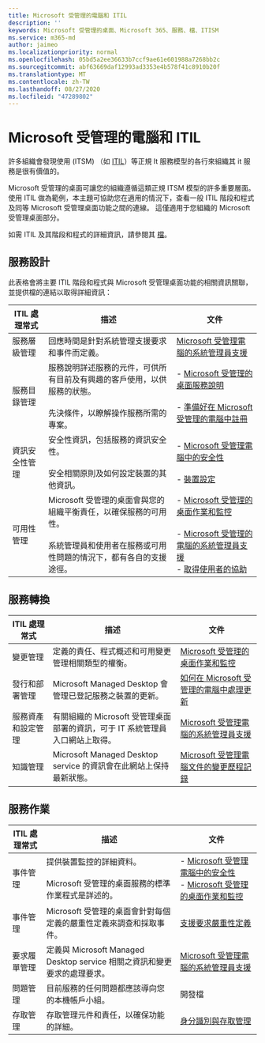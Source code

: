 ```yaml
---
title: Microsoft 受管理的電腦和 ITIL
description: ''
keywords: Microsoft 受管理的桌面、Microsoft 365、服務、檔、ITISM
ms.service: m365-md
author: jaimeo
ms.localizationpriority: normal
ms.openlocfilehash: 05bd5a2ee36633b7ccf9ae61e601988a7268bb2c
ms.sourcegitcommit: abf63669daf12993ad3353e4b578f41c8910b20f
ms.translationtype: MT
ms.contentlocale: zh-TW
ms.lasthandoff: 08/27/2020
ms.locfileid: "47289802"
---
```

# <a name="microsoft-managed-desktop-and-itil"></a>Microsoft 受管理的電腦和 ITIL

許多組織會發現使用 (ITSM) （如 [ITIL](https://www.axelos.com/best-practice-solutions/itil)）等正規 It 服務模型的各行來組織其 it 服務是很有價值的。 

Microsoft 受管理的桌面可讓您的組織遵循這類正規 ITSM 模型的許多重要層面。 使用 ITIL 做為範例，本主題可協助您在適用的情況下，查看一般 ITIL 階段和程式及同等 Microsoft 受管理桌面功能之間的連線。 這僅適用于您組織的 Microsoft 受管理桌面部分。

如需 ITIL 及其階段和程式的詳細資訊，請參閱其 [檔](https://www.axelos.com/best-practice-solutions/itil)。


## <a name="service-design"></a>服務設計

此表格會將主要 ITIL 階段和程式與 Microsoft 受管理桌面功能的相關資訊關聯，並提供檔的連結以取得詳細資訊：



|ITIL 處理常式 |描述  |文件 |
|---------|---------|---------|
|服務層級管理     | 回應時間是針對系統管理支援要求和事件而定義。  |  [Microsoft 受管理電腦的系統管理員支援](working-with-managed-desktop/admin-support.md)  |
|服務目錄管理     | 服務說明詳述服務的元件，可供所有目前及有興趣的客戶使用，以供服務的狀態。<br><br>先決條件，以瞭解操作服務所需的專案。  | - [Microsoft 受管理的桌面服務說明](service-description/index.md)<br><br>- [準備好在 Microsoft 受管理的電腦中註冊](get-ready/index.md)  |
|資訊安全性管理     | 安全性資訊，包括服務的資訊安全性。<br><br> 安全相關原則及如何設定裝置的其他資訊。   | - [Microsoft 受管理電腦中的安全性](service-description/security.md)<br><br>- [裝置設定](service-description/device-policies.md)  |
|可用性管理     |  Microsoft 受管理的桌面會與您的組織平衡責任，以確保服務的可用性。<br><br>系統管理員和使用者在服務或可用性問題的情況下，都有各自的支援途徑。 | - [Microsoft 受管理的桌面作業和監控](service-description/operations-and-monitoring.md)<br><br>- [Microsoft 受管理的電腦的系統管理員支援](working-with-managed-desktop/admin-support.md)<br>- [取得使用者的協助](working-with-managed-desktop/end-user-support.md)  |



## <a name="service-transition"></a>服務轉換


|ITIL 處理常式 |描述  |文件 |
|---------|---------|---------|
|變更管理     | 定義的責任、程式概述和可用變更管理相關類型的權衡。  | [Microsoft 受管理的桌面作業和監控](service-description/operations-and-monitoring.md#change-management) |
|發行和部署管理     |  Microsoft Managed Desktop 會管理已登記服務之裝置的更新。  | [如何在 Microsoft 受管理的電腦中處理更新](service-description/updates.md)        |
|服務資產和設定管理     | 有關組織的 Microsoft 受管理桌面部署的資訊，可于 IT 系統管理員入口網站上取得。  | [Microsoft 受管理電腦的系統管理員支援](working-with-managed-desktop/admin-support.md) |
|知識管理     | Microsoft Managed Desktop service 的資訊會在此網站上保持最新狀態。   | [Microsoft 受管理電腦文件的變更歷程記錄](change-history-managed-desktop.md)        |



## <a name="service-operation"></a>服務作業


|ITIL 處理常式 |描述  |文件  |
|---------|---------|---------|
|事件管理     |  提供裝置監控的詳細資料。<br><br>Microsoft 受管理的桌面服務的標準作業程式是詳述的。 |  - [Microsoft 受管理電腦中的安全性](service-description/security.md)<br>- [Microsoft 受管理的桌面作業和監控](service-description/operations-and-monitoring.md)       |
|事件管理  | Microsoft 受管理的桌面會針對每個定義的嚴重性定義來調查和採取事件。  |  [支援要求嚴重性定義](working-with-managed-desktop/admin-support.md#support-request-severity-definitions)       |
|要求履單管理     |  定義與 Microsoft Managed Desktop service 相關之資訊和變更要求的處理要求。         |[Microsoft 受管理電腦的系統管理員支援](working-with-managed-desktop/admin-support.md)         |
|問題管理     | 目前服務的任何問題都應該導向您的本機帳戶小組。 | 開發檔 |
|存取管理     | 存取管理元件和責任，以確保功能的詳細。  | [身分識別與存取管理](service-description/security.md#identity-and-access-management)        |
